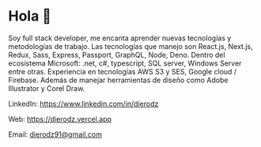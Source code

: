# Hola 👋

Soy full stack developer, me encanta aprender nuevas tecnologías y metodologías de trabajo.
Las tecnologías que manejo son React.js, Next.js, Redux, Sass, Express, Passport, GraphQL, Node, Deno.
Dentro del ecosistema Microsoft: .net, c#, typescript, SQL server, Windows Server entre otras.
Experiencia en tecnologías AWS S3 y SES, Google cloud / Firebase.
Además de manejar herramientas de diseño como Adobe Illustrator y Corel Draw.

LinkedIn: https://www.linkedin.com/in/dierodz

Web: https://dierodz.vercel.app

Email: dierodz91@gmail.com 
